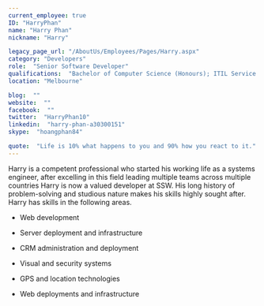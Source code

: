 ```yaml
---
current_employee: true
ID: "HarryPhan"
name: "Harry Phan"
nickname: "Harry"

legacy_page_url: "/AboutUs/Employees/Pages/Harry.aspx"
category: "Developers"
role:  "Senior Software Developer"
qualifications:  "Bachelor of Computer Science (Honours); ITIL Service Management"
location: "Melbourne"

blog:  ""
website:  ""
facebook:  ""
twitter:  "HarryPhan10"
linkedin:  "harry-phan-a30300151"
skype:  "hoangphan84"

quote:  "Life is 10% what happens to you and 90% how you react to it."
---
```


​​Harry is a competent professional who started his working life as a systems engineer, after excelling in this field leading multiple teams across multiple countries Harry is now a valued developer at SSW. His long history of problem-solving and studious nature makes his skills highly sought after. Harry has skills in the following areas.  

*   Web development  

*   Server deployment and infrastructure   

*   CRM administration and deployment  

*   Visual and security systems  

*   GPS and location technologies  

*   Web deployments and infrastructure  